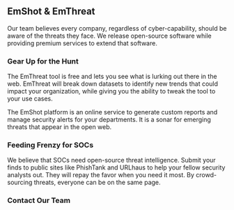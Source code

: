 ## EmShot & EmThreat
Our team believes every company, regardless of cyber-capability, should be aware of the threats they face. We release open-source software while providing premium services to extend that software. 


### Gear Up for the Hunt
The EmThreat tool is free and lets you see what is lurking out there in the web. EmThreat will break down datasets to identify new trends that could impact your organization, while giving you the ability to tweak the tool to your use cases.

The EmShot platform is an online service to generate custom reports and manage security alerts for your departments. It is a sonar for emerging threats that appear in the open web.


### Feeding Frenzy for SOCs
We believe that SOCs need open-source threat intelligence. Submit your finds to public sites like PhishTank and URLhaus to help your fellow security analysts out. They will repay the favor when you need it most. By crowd-sourcing threats, everyone can be on the same page.
 

### Contact Our Team


